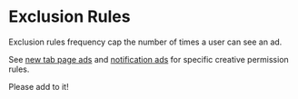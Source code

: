 # Exclusion Rules

Exclusion rules frequency cap the number of times a user can see an ad.

See [new tab page ads](./new_tab_page_ads/README.md) and [notification ads](./notification_ads/README.md) for specific creative permission rules.

Please add to it!
